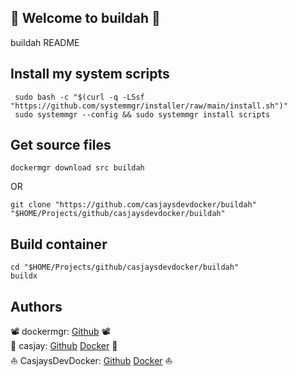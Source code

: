 ## 👋 Welcome to buildah 🚀  

buildah README  
  
  
## Install my system scripts  

```shell
 sudo bash -c "$(curl -q -LSsf "https://github.com/systemmgr/installer/raw/main/install.sh")"
 sudo systemmgr --config && sudo systemmgr install scripts  
```

## Get source files  

```shell
dockermgr download src buildah
```

OR

```shell
git clone "https://github.com/casjaysdevdocker/buildah" "$HOME/Projects/github/casjaysdevdocker/buildah"
```

## Build container  

```shell
cd "$HOME/Projects/github/casjaysdevdocker/buildah"
buildx 
```

## Authors  

📽 dockermgr: [Github](https://github.com/dockermgr) 📽  
🤖 casjay: [Github](https://github.com/casjay) [Docker](https://hub.docker.com/r/casjay) 🤖  
⛵ CasjaysDevDocker: [Github](https://github.com/casjaysdevdocker) [Docker](https://hub.docker.com/r/casjaysdevdocker) ⛵  
